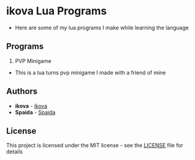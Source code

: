 # ikova Lua Programs
+ Here are some of my lua programs I make while learning the language

## Programs
1. PVP Minigame
+ This is a lua turns pvp minigame I made with a friend of mine

## Authors
* **ikova** - [ikova](https://github.com/ikovaa)
* **Spaida** - [Spaida](https://github.com/Spaida10)

## License
This project is licensed under the MIT license - see the [LICENSE](LICENSE) file for details
